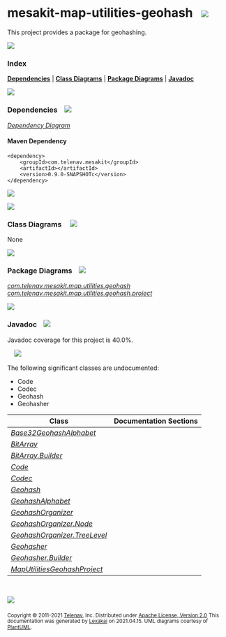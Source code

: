 # mesakit-map-utilities-geohash &nbsp;&nbsp;![](https://www.kivakit.org/images/gears-40.png)

This project provides a package for geohashing.

![](https://www.kivakit.org/images/horizontal-line.png)

### Index



[**Dependencies**](#dependencies) | [**Class Diagrams**](#class-diagrams) | [**Package Diagrams**](#package-diagrams) | [**Javadoc**](#javadoc)

![](https://www.kivakit.org/images/horizontal-line.png)

### Dependencies <a name="dependencies"></a> &nbsp;&nbsp; ![](https://www.kivakit.org/images/dependencies-40.png)

[*Dependency Diagram*](documentation/diagrams/dependencies.svg)

#### Maven Dependency

    <dependency>
        <groupId>com.telenav.mesakit</groupId>
        <artifactId></artifactId>
        <version>0.9.0-SNAPSHOTc</version>
    </dependency>

![](https://www.kivakit.org/images/short-horizontal-line.png)

[//]: # (start-user-text)



[//]: # (end-user-text)

![](https://www.kivakit.org/images/short-horizontal-line.png)

### Class Diagrams <a name="class-diagrams"></a> &nbsp; &nbsp; ![](https://www.kivakit.org/images/diagram-48.png)

None

![](https://www.kivakit.org/images/short-horizontal-line.png)

### Package Diagrams <a name="package-diagrams"></a> &nbsp;&nbsp; ![](https://www.kivakit.org/images/box-40.png)

[*com.telenav.mesakit.map.utilities.geohash*](documentation/diagrams/com.telenav.mesakit.map.utilities.geohash.svg)
[*com.telenav.mesakit.map.utilities.geohash.project*](documentation/diagrams/com.telenav.mesakit.map.utilities.geohash.project.svg)

![](https://www.kivakit.org/images/short-horizontal-line.png)

### Javadoc <a name="javadoc"></a> &nbsp;&nbsp; ![](https://www.kivakit.org/images/books-40.png)

Javadoc coverage for this project is 40.0%.

&nbsp; &nbsp;  ![](https://www.kivakit.org/images/meter-40-12.png)

The following significant classes are undocumented:

- Code
- Codec
- Geohash
- Geohasher

| Class | Documentation Sections |
|---|---|
| [*Base32GeohashAlphabet*](https://telenav.github.io/mesakit-data/javadoc/mesakit.map.utilities.geohash/com/telenav/mesakit/map/utilities/geohash/Base32GeohashAlphabet.html) |  |
| [*BitArray*](https://telenav.github.io/mesakit-data/javadoc/mesakit.map.utilities.geohash/com/telenav/mesakit/map/utilities/geohash/BitArray.html) |  |
| [*BitArray.Builder*](https://telenav.github.io/mesakit-data/javadoc/mesakit.map.utilities.geohash/com/telenav/mesakit/map/utilities/geohash/BitArray.Builder.html) |  |
| [*Code*](https://telenav.github.io/mesakit-data/javadoc/mesakit.map.utilities.geohash/com/telenav/mesakit/map/utilities/geohash/Code.html) |  |
| [*Codec*](https://telenav.github.io/mesakit-data/javadoc/mesakit.map.utilities.geohash/com/telenav/mesakit/map/utilities/geohash/Codec.html) |  |
| [*Geohash*](https://telenav.github.io/mesakit-data/javadoc/mesakit.map.utilities.geohash/com/telenav/mesakit/map/utilities/geohash/Geohash.html) |  |
| [*GeohashAlphabet*](https://telenav.github.io/mesakit-data/javadoc/mesakit.map.utilities.geohash/com/telenav/mesakit/map/utilities/geohash/GeohashAlphabet.html) |  |
| [*GeohashOrganizer*](https://telenav.github.io/mesakit-data/javadoc/mesakit.map.utilities.geohash/com/telenav/mesakit/map/utilities/geohash/GeohashOrganizer.html) |  |
| [*GeohashOrganizer.Node*](https://telenav.github.io/mesakit-data/javadoc/mesakit.map.utilities.geohash/com/telenav/mesakit/map/utilities/geohash/GeohashOrganizer.Node.html) |  |
| [*GeohashOrganizer.TreeLevel*](https://telenav.github.io/mesakit-data/javadoc/mesakit.map.utilities.geohash/com/telenav/mesakit/map/utilities/geohash/GeohashOrganizer.TreeLevel.html) |  |
| [*Geohasher*](https://telenav.github.io/mesakit-data/javadoc/mesakit.map.utilities.geohash/com/telenav/mesakit/map/utilities/geohash/Geohasher.html) |  |
| [*Geohasher.Builder*](https://telenav.github.io/mesakit-data/javadoc/mesakit.map.utilities.geohash/com/telenav/mesakit/map/utilities/geohash/Geohasher.Builder.html) |  |
| [*MapUtilitiesGeohashProject*](https://telenav.github.io/mesakit-data/javadoc/mesakit.map.utilities.geohash/com/telenav/mesakit/map/utilities/geohash/project/MapUtilitiesGeohashProject.html) |  |

[//]: # (start-user-text)



[//]: # (end-user-text)

<br/>

![](https://www.kivakit.org/images/horizontal-line.png)

<sub>Copyright &#169; 2011-2021 [Telenav](http://telenav.com), Inc. Distributed under [Apache License, Version 2.0](LICENSE)</sub>
<sub>This documentation was generated by [Lexakai](https://github.com/Telenav/lexakai) on 2021.04.15. UML diagrams courtesy
of [PlantUML](http://plantuml.com).</sub>

